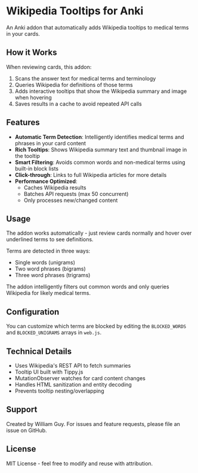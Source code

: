# Wikipedia Tooltips for Anki
An Anki addon that automatically adds Wikipedia tooltips to medical terms in your cards.

## How it Works
When reviewing cards, this addon:
1. Scans the answer text for medical terms and terminology
2. Queries Wikipedia for definitions of those terms
3. Adds interactive tooltips that show the Wikipedia summary and image when hovering
4. Saves results in a cache to avoid repeated API calls

## Features
- **Automatic Term Detection**: Intelligently identifies medical terms and phrases in your card content
- **Rich Tooltips**: Shows Wikipedia summary text and thumbnail image in the tooltip 
- **Smart Filtering**: Avoids common words and non-medical terms using built-in block lists
- **Click-through**: Links to full Wikipedia articles for more details
- **Performance Optimized**:
  - Caches Wikipedia results
  - Batches API requests (max 50 concurrent)
  - Only processes new/changed content

## Usage
The addon works automatically - just review cards normally and hover over underlined terms to see definitions.

Terms are detected in three ways:
- Single words (unigrams)
- Two word phrases (bigrams) 
- Three word phrases (trigrams)

The addon intelligently filters out common words and only queries Wikipedia for likely medical terms.

## Configuration
You can customize which terms are blocked by editing the `BLOCKED_WORDS` and `BLOCKED_UNIGRAMS` arrays in `web.js`.

## Technical Details
- Uses Wikipedia's REST API to fetch summaries 
- Tooltip UI built with Tippy.js
- MutationObserver watches for card content changes
- Handles HTML sanitization and entity decoding
- Prevents tooltip nesting/overlapping

## Support
Created by William Guy. For issues and feature requests, please file an issue on GitHub.

## License 
MIT License - feel free to modify and reuse with attribution.
